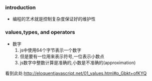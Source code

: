 
### introduction
- 编程的艺术就是控制复杂度保证好的维护性

### values,types, and operators
- 数字
  1. js中使用64个字节表示一个数字
  2. 但是要有一位用来表示符号,一位表示小数点
  3. js数字中整数计算是准确的,小数是不准确的(approximation)

看到此处:http://eloquentjavascript.net/01_values.html#p_Gbkt+ofKYQ